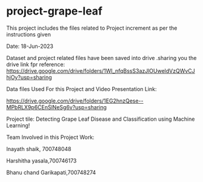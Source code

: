# project-grape-leaf
This project includes the files related to Project increment as per the instructions given

Date: 18-Jun-2023

Dataset and project related files have been saved into drive .sharing you the drive link fpr reference:
https://drive.google.com/drive/folders/1WI_nfqBssS3azJlOUweldVzQWvCJhjOy?usp=sharing

Data files Used For this Project and Video Presentation Link:

https://drive.google.com/drive/folders/1EG2hnzQese--MPbRLX9p6CEnSlNeSg6v?usp=sharing

Project tile: Detecting Grape Leaf Disease and Classification using Machine Learning!

Team Involved in this Project Work:

Inayath shaik, 700748048

Harshitha yasala,700746173

Bhanu chand Garikapati,700748274
